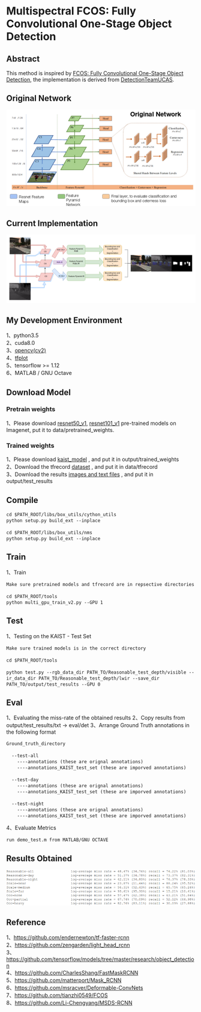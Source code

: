 # Multispectral FCOS: Fully Convolutional One-Stage Object Detection     


## Abstract
This method is inspired by [FCOS: Fully Convolutional One-Stage Object Detection](https://arxiv.org/abs/1904.01355), the implementation is derived from [DetectionTeamUCAS](https://github.com/DetectionTeamUCAS/FCOS_Tensorflow).     

## Original Network
![1](Original_FCOS.png)         
## Current Implementation
![2](FCOS+Seg.png)         

## My Development Environment
1、python3.5             
2、cuda8.0                     
3、[opencv(cv2)](https://pypi.org/project/opencv-python/)    
4、[tfplot](https://github.com/wookayin/tensorflow-plot)             
5、tensorflow >= 1.12                   
6、MATLAB / GNU Octave                   

## Download Model
### Pretrain weights
1、Please download [resnet50_v1](http://download.tensorflow.org/models/resnet_v1_50_2016_08_28.tar.gz), [resnet101_v1](http://download.tensorflow.org/models/resnet_v1_101_2016_08_28.tar.gz) pre-trained models on Imagenet, put it to data/pretrained_weights.       

### Trained weights

1、Please download [kaist_model]() , and put it in output/trained_weights </br>
2、Download the tfrecord [dataset]() , and put it in data/tfrecord </br>
3、Download the results [images and text files]() , and put it in output/test_results </br>


## Compile

```  
cd $PATH_ROOT/libs/box_utils/cython_utils
python setup.py build_ext --inplace

cd $PATH_ROOT/libs/box_utils/nms
python setup.py build_ext --inplace
```

## Train
1、Train
```  
Make sure pretrained models and tfrecord are in repsective directories

cd $PATH_ROOT/tools
python multi_gpu_train_v2.py --GPU 1

```


## Test
1、Testing on the KAIST - Test Set
```  
Make sure trained models is in the correct directory

cd $PATH_ROOT/tools

python test.py --rgb_data_dir PATH_TO/Reasonable_test_depth/visible --ir_data_dir PATH_TO/Reasonable_test_depth/lwir --save_dir PATH_TO/output/test_results --GPU 0

```


## Eval
1、Evaluating the miss-rate of the obtained results
2、Copy results from output/test_results/txt -> eval/det
3、Arrange Ground Truth annotations in the following format

```  
Ground_truth_directory

  --test-all
    ----annotations (these are orignal annotations)
    ----annotations_KAIST_test_set (these are imporved annotations)

  --test-day
    ----annotations (these are orignal annotations)
    ----annotations_KAIST_test_set (these are imporved annotations)

  --test-night
    ----annotations (these are orignal annotations)
    ----annotations_KAIST_test_set (these are imporved annotations)
```  
4、Evaluate Metrics

```  
run demo_test.m from MATLAB/GNU OCTAVE
``` 

## Results Obtained
![3](Results.png)         

## Reference
1、https://github.com/endernewton/tf-faster-rcnn   
2、https://github.com/zengarden/light_head_rcnn   
3、https://github.com/tensorflow/models/tree/master/research/object_detection        
4、https://github.com/CharlesShang/FastMaskRCNN       
5、https://github.com/matterport/Mask_RCNN      
6、https://github.com/msracver/Deformable-ConvNets      
7、https://github.com/tianzhi0549/FCOS       
8、https://github.com/Li-Chengyang/MSDS-RCNN       
